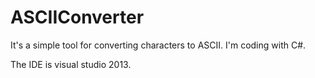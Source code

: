 # ASCIIConverter
It's a simple tool for converting characters to ASCII. I'm coding with C#.

The IDE is visual studio 2013.
